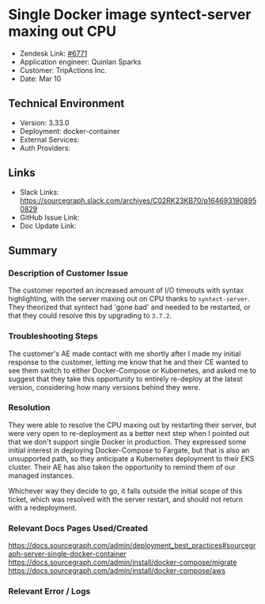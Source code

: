 # Single Docker image syntect-server maxing out CPU <!-- Ticket Title  Hint: include keywords to make it searchable -->
 
- Zendesk Link: [#6771](https://sourcegraph.zendesk.com/agent/tickets/6771)
- Application engineer: Quinlan Sparks
- Customer: TripActions Inc. <!-- Redact if this contains personally identifying information -->
- Date: Mar 10

<!-- Data populated from integration, speak to Ben Gordon or Michael Bali if not working -->
<!-- During Internal team trial, fill missing data manually (we are waiting for all data to sync) -->
 
## Technical Environment
- Version: 3.33.0
- Deployment: docker-container
- External Services:
- Auth Providers:
 
 
## Links
<!-- Data for application engineer manual entry -->
- Slack Links: https://sourcegraph.slack.com/archives/C02RK23KB70/p1646931908950829
- GitHub Issue Link:
- Doc Update Link:
 
## Summary
### Description of Customer Issue
The customer reported an increased amount of I/O timeouts with syntax highlighting, with the server maxing out on CPU thanks to `syntect-server`. They theorized that syntect had 'gone bad' and needed to be restarted, or that they could resolve this by upgrading to `3.7.2`. 
 
### Troubleshooting Steps
The customer's AE made contact with me shortly after I made my initial response to the customer, letting me know that he and their CE wanted to see them switch to either Docker-Compose or Kubernetes, and asked me to suggest that they take this opportunity to entirely re-deploy at the latest version, considering how many versions behind they were. 
 
### Resolution
They were able to resolve the CPU maxing out by restarting their server, but were very open to re-deployment as a better next step when I pointed out that we don't support single Docker in production. They expressed some initial interest in deploying Docker-Compose to Fargate, but that is also an unsupported path, so they anticipate a Kubernetes deployment to their EKS cluster. Their AE has also taken the opportunity to remind them of our managed instances.

Whichever way they decide to go, it falls outside the initial scope of this ticket, which was resolved with the server restart, and should not return with a redeployment.
 
### Relevant Docs Pages Used/Created
https://docs.sourcegraph.com/admin/deployment_best_practices#sourcegraph-server-single-docker-container
https://docs.sourcegraph.com/admin/install/docker-compose/migrate
https://docs.sourcegraph.com/admin/install/docker-compose/aws
 
### Relevant Error / Logs
<!-- Please redact keys, tokens, and personal identifying information -->
 

<!-- Once complete, upload a copy to https://github.com/sourcegraph/support-tools-internal/tree/main/resolved-tickets as a .md file -->
<!-- Name the file 6771.md -->
